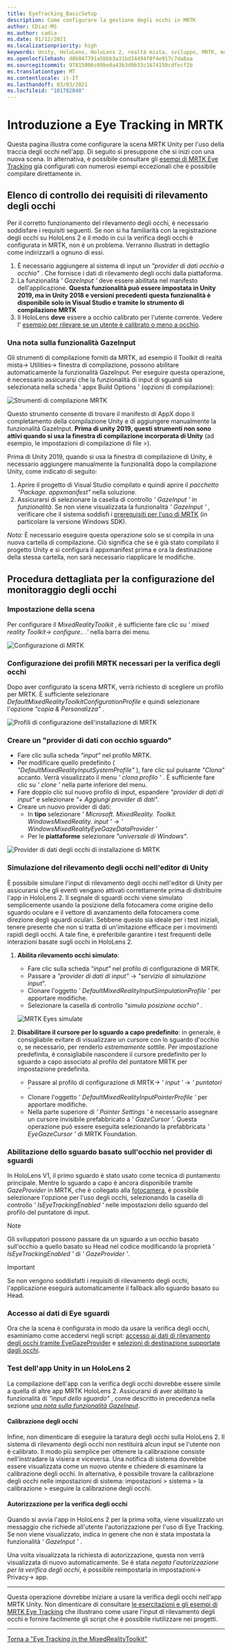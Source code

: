 ```yaml
---
title: EyeTracking_BasicSetup
description: Come configurare la gestione degli occhi in MRTK
author: CDiaz-MS
ms.author: cadia
ms.date: 01/12/2021
ms.localizationpriority: high
keywords: Unity, HoloLens, HoloLens 2, realtà mista, sviluppo, MRTK, monitoraggio degli occhi,
ms.openlocfilehash: d8b047791a5bbb3a31bd34494f0f4e917c7da8aa
ms.sourcegitcommit: 97815006c09be0a43b3d9b33c1674150cdfecf2b
ms.translationtype: MT
ms.contentlocale: it-IT
ms.lasthandoff: 03/03/2021
ms.locfileid: "101782848"
---
```

# <a name="getting-started-with-eye-tracking-in-mrtk"></a>Introduzione a Eye Tracking in MRTK

Questa pagina illustra come configurare la scena MRTK Unity per l'uso della traccia degli occhi nell'app.
Di seguito si presuppone che si inizi con una nuova scena.
In alternativa, è possibile consultare gli [esempi di MRTK Eye Tracking](EyeTracking_ExamplesOverview.md) già configurati con numerosi esempi eccezionali che è possibile compilare direttamente in.

## <a name="eye-tracking-requirements-checklist"></a>Elenco di controllo dei requisiti di rilevamento degli occhi

Per il corretto funzionamento del rilevamento degli occhi, è necessario soddisfare i requisiti seguenti.
Se non si ha familiarità con la registrazione degli occhi su HoloLens 2 e il modo in cui la verifica degli occhi è configurata in MRTK, non è un problema.
Verranno illustrati in dettaglio come indirizzarli a ognuno di essi.

1. È necessario aggiungere al sistema di input un _"provider di dati occhio a occhio"_ . Che fornisce i dati di rilevamento degli occhi dalla piattaforma.
2. La funzionalità _' GazeInput '_ deve essere abilitata nel manifesto dell'applicazione.
   **Questa funzionalità può essere impostata in Unity 2019, ma in Unity 2018 e versioni precedenti questa funzionalità è disponibile solo in Visual Studio e tramite lo strumento di compilazione MRTK**
3. Il HoloLens **deve** essere a occhio calibrato per l'utente corrente. Vedere l' [esempio per rilevare se un utente è calibrato o meno a occhio](EyeTracking_IsUserCalibrated.md).

### <a name="a-note-on-the-gazeinput-capability"></a>Una nota sulla funzionalità GazeInput

Gli strumenti di compilazione forniti da MRTK, ad esempio il Toolkit di realtà mista-> Utilities-> finestra di compilazione, possono abilitare automaticamente la funzionalità GazeInput. Per eseguire questa operazione, è necessario assicurarsi che la funzionalità di input di sguardi sia selezionata nella scheda ' appx Build Options ' (opzioni di compilazione):

![Strumenti di compilazione MRTK](../Images/EyeTracking/mrtk_et_buildsetup.png)

Questo strumento consente di trovare il manifesto di AppX dopo il completamento della compilazione Unity e di aggiungere manualmente la funzionalità GazeInput.
**Prima di unity 2019, questi strumenti non sono attivi quando si usa la finestra di compilazione incorporata di Unity** (ad esempio, le impostazioni di compilazione di file >).

Prima di Unity 2019, quando si usa la finestra di compilazione di Unity, è necessario aggiungere manualmente la funzionalità dopo la compilazione Unity, come indicato di seguito:

1. Aprire il progetto di Visual Studio compilato e quindi aprire il _pacchetto "Package. appxmanifest"_ nella soluzione.
2. Assicurarsi di selezionare la casella di controllo _' GazeInput '_ in _funzionalità_. Se non viene visualizzata la funzionalità _' GazeInput '_ , verificare che il sistema soddisfi i [prerequisiti per l'uso di MRTK](../../Installation.md#prerequisites) (in particolare la versione Windows SDK).

_Nota:_ È necessario eseguire questa operazione solo se si compila in una nuova cartella di compilazione.
Ciò significa che se è già stato compilato il progetto Unity e si configura il appxmanifest prima e ora la destinazione della stessa cartella, non sarà necessario riapplicare le modifiche.

## <a name="setting-up-eye-tracking-step-by-step"></a>Procedura dettagliata per la configurazione del monitoraggio degli occhi

### <a name="setting-up-the-scene"></a>Impostazione della scena

Per configurare il _MixedRealityToolkit_ , è sufficiente fare clic su _' mixed reality Toolkit-> configure.. .'_ nella barra dei menu.

![Configurazione di MRTK](../Images/EyeTracking/mrtk_setup_configure.jpg)

### <a name="setting-up-the-mrtk-profiles-required-for-eye-tracking"></a>Configurazione dei profili MRTK necessari per la verifica degli occhi

Dopo aver configurato la scena MRTK, verrà richiesto di scegliere un profilo per MRTK.
È sufficiente selezionare _DefaultMixedRealityToolkitConfigurationProfile_ e quindi selezionare l'opzione _"copia & Personalizza"_ .

![Profili di configurazione dell'installazione di MRTK](../Images/EyeTracking/mrtk_setup_configprofile.jpg)

### <a name="create-an-eye-gaze-data-provider"></a>Creare un "provider di dati con occhio sguardo"

- Fare clic sulla scheda _"input"_ nel profilo MRTK.
- Per modificare quello predefinito ( _"DefaultMixedRealityInputSystemProfile"_ ), fare clic sul pulsante _"Clona"_ accanto. Verrà visualizzato il menu _' clona profilo '_ . È sufficiente fare clic su _' clone '_ nella parte inferiore del menu.
- Fare doppio clic sul nuovo profilo di input, espandere _"provider di dati di input"_ e selezionare _"+ Aggiungi provider di dati"_.
- Creare un nuovo provider di dati:
  - In **tipo** selezionare _' Microsoft. MixedReality. Toolkit. WindowsMixedReality. input '_  ->  _' WindowsMixedRealityEyeGazeDataProvider '_
  - Per le **piattaforme** selezionare _"universale di Windows"_.

![Provider di dati degli occhi di installazione di MRTK](../Images/EyeTracking/mrtk_setup_eyes_dataprovider.jpg)

### <a name="simulating-eye-tracking-in-the-unity-editor"></a>Simulazione del rilevamento degli occhi nell'editor di Unity

È possibile simulare l'input di rilevamento degli occhi nell'editor di Unity per assicurarsi che gli eventi vengano attivati correttamente prima di distribuire l'app in HoloLens 2.
Il segnale di sguardi occhi viene simulato semplicemente usando la posizione della fotocamera come origine dello sguardo oculare e il vettore di avanzamento della fotocamera come direzione degli sguardi oculari.
Sebbene questo sia ideale per i test iniziali, tenere presente che non si tratta di un'imitazione efficace per i movimenti rapidi degli occhi.
A tale fine, è preferibile garantire i test frequenti delle interazioni basate sugli occhi in HoloLens 2.

1. **Abilita rilevamento occhi simulato**:
    - Fare clic sulla scheda _"input"_ nel profilo di configurazione di MRTK.
    - Passare a _"provider di dati di input"_  ->  _"servizio di simulazione input_".
    - Clonare l'oggetto _' DefaultMixedRealityInputSimpulationProfile '_ per apportare modifiche.
    - Selezionare la casella di controllo _"simula posizione occhio"_ .

    ![MRTK Eyes simulate](../Images/EyeTracking/mrtk_setup_eyes_simulate.jpg)

2. **Disabilitare il cursore per lo sguardo a capo predefinito**: in generale, è consigliabile evitare di visualizzare un cursore con lo sguardo d'occhio o, se necessario, per renderlo _estremamente_ sottile.
Per impostazione predefinita, è consigliabile nascondere il cursore predefinito per lo sguardo a capo associato al profilo del puntatore MRTK per impostazione predefinita.
    - Passare al profilo di configurazione di MRTK-> _' input '_  ->  _' puntatori '_
    - Clonare l'oggetto _' DefaultMixedRealityInputPointerProfile '_ per apportare modifiche.
    - Nella parte superiore di _' Pointer Settings '_ è necessario assegnare un cursore invisibile prefabbricato a _' GazeCursor '_. Questa operazione può essere eseguita selezionando la prefabbricata _' EyeGazeCursor '_ di MRTK Foundation.

### <a name="enabling-eye-based-gaze-in-the-gaze-provider"></a>Abilitazione dello sguardo basato sull'occhio nel provider di sguardi

In HoloLens V1, il primo sguardo è stato usato come tecnica di puntamento principale.
Mentre lo sguardo a capo è ancora disponibile tramite _GazeProvider_ in MRTK, che è collegato alla [fotocamera](https://docs.unity3d.com/ScriptReference/Camera.html), è possibile selezionare l'opzione per l'uso degli occhi, selezionando la casella di controllo _' IsEyeTrackingEnabled '_ nelle impostazioni dello sguardo del profilo del puntatore di input.

>[!NOTE]
>Gli sviluppatori possono passare da un sguardo a un occhio basato sull'occhio a quello basato su Head nel codice modificando la proprietà _' IsEyeTrackingEnabled '_ di _' GazeProvider '_.  

>[!IMPORTANT]
>Se non vengono soddisfatti i requisiti di rilevamento degli occhi, l'applicazione eseguirà automaticamente il fallback allo sguardo basato su Head.

### <a name="accessing-eye-gaze-data"></a>Accesso ai dati di Eye sguardi

Ora che la scena è configurata in modo da usare la verifica degli occhi, esaminiamo come accedervi negli script: [accesso ai dati di rilevamento degli occhi tramite EyeGazeProvider](EyeTracking_EyeGazeProvider.md) e [selezioni di destinazione supportate dagli occhi](EyeTracking_TargetSelection.md).

### <a name="testing-your-unity-app-on-a-hololens-2"></a>Test dell'app Unity in un HoloLens 2

La compilazione dell'app con la verifica degli occhi dovrebbe essere simile a quella di altre app MRTK HoloLens 2. Assicurarsi di aver abilitato la funzionalità di *"input dello sguardo"* , come descritto in precedenza nella sezione [*una nota sulla funzionalità GazeInput*](#a-note-on-the-gazeinput-capability).

#### <a name="eye-calibration"></a>Calibrazione degli occhi

Infine, non dimenticare di eseguire la taratura degli occhi sulla HoloLens 2.
Il sistema di rilevamento degli occhi non restituirà alcun input se l'utente non è calibrato.
Il modo più semplice per ottenere la calibrazione consiste nell'instradare la visiera e viceversa.
Una notifica di sistema dovrebbe essere visualizzata come un nuovo utente e chiedere di esaminare la calibrazione degli occhi.
In alternativa, è possibile trovare la calibrazione degli occhi nelle impostazioni di sistema: impostazioni > sistema > la calibrazione > eseguire la calibrazione degli occhi.

#### <a name="eye-tracking-permission"></a>Autorizzazione per la verifica degli occhi

Quando si avvia l'app in HoloLens 2 per la prima volta, viene visualizzato un messaggio che richiede all'utente l'autorizzazione per l'uso di Eye Tracking.
Se non viene visualizzato, indica in genere che non è stata impostata la funzionalità _' GazeInput '_ .

Una volta visualizzata la richiesta di autorizzazione, questa non verrà visualizzata di nuovo automaticamente.
Se è stata _negata l'autorizzazione per la verifica degli occhi_, è possibile reimpostarla in impostazioni-> Privacy-> app.

---

Questa operazione dovrebbe iniziare a usare la verifica degli occhi nell'app MRTK Unity.
Non dimenticare di consultare [le esercitazioni e gli esempi di MRTK Eye Tracking](EyeTracking_ExamplesOverview.md) che illustrano come usare l'input di rilevamento degli occhi e fornire facilmente gli script che è possibile riutilizzare nei progetti.

---
[Torna a "Eye Tracking in the MixedRealityToolkit"](EyeTracking_Main.md)
